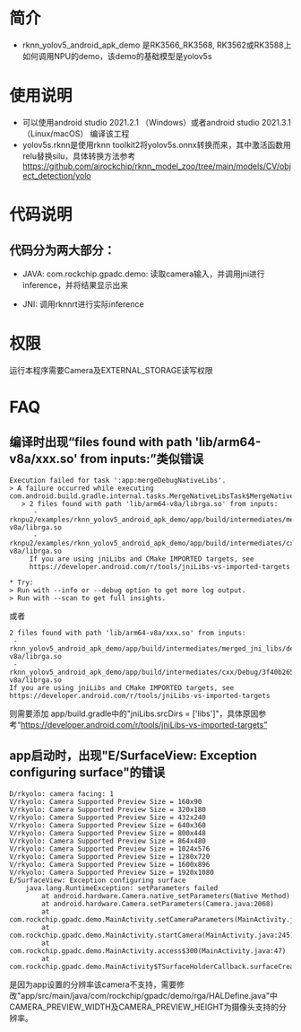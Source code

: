# 简介
 - rknn_yolov5_android_apk_demo 是RK3566_RK3568, RK3562或RK3588上如何调用NPU的demo，该demo的基础模型是yolov5s



# 使用说明

 - 可以使用android studio 2021.2.1 （Windows）或者android studio 2021.3.1（Linux/macOS） 编译该工程
 - yolov5s.rknn是使用rknn toolkit2将yolov5s.onnx转换而来，其中激活函数用relu替换silu，具体转换方法参考 https://github.com/airockchip/rknn_model_zoo/tree/main/models/CV/object_detection/yolo



# 代码说明

## 代码分为两大部分：
 - JAVA: com.rockchip.gpadc.demo: 读取camera输入，并调用jni进行inference，并将结果显示出来

 - JNI: 调用rknnrt进行实际inference



# 权限
   运行本程序需要Camera及EXTERNAL_STORAGE读写权限


# FAQ

## 编译时出现“files found with path 'lib/arm64-v8a/xxx.so' from inputs:”类似错误
```
Execution failed for task ':app:mergeDebugNativeLibs'.
> A failure occurred while executing com.android.build.gradle.internal.tasks.MergeNativeLibsTask$MergeNativeLibsTaskWorkAction
   > 2 files found with path 'lib/arm64-v8a/librga.so' from inputs:
      - rknpu2/examples/rknn_yolov5_android_apk_demo/app/build/intermediates/merged_jni_libs/debug/out/arm64-v8a/librga.so
      - rknpu2/examples/rknn_yolov5_android_apk_demo/app/build/intermediates/cxx/Debug/3f40b265/obj/arm64-v8a/librga.so
     If you are using jniLibs and CMake IMPORTED targets, see
     https://developer.android.com/r/tools/jniLibs-vs-imported-targets

* Try:
> Run with --info or --debug option to get more log output.
> Run with --scan to get full insights.
```
或者
```
2 files found with path 'lib/arm64-v8a/xxx.so' from inputs:
 - rknn_yolov5_android_apk_demo/app/build/intermediates/merged_jni_libs/debug/out/arm64-v8a/librga.so
 - rknn_yolov5_android_apk_demo/app/build/intermediates/cxx/Debug/3f40b265/obj/arm64-v8a/librga.so
If you are using jniLibs and CMake IMPORTED targets, see
https://developer.android.com/r/tools/jniLibs-vs-imported-targets
```
则需要添加 app/build.gradle中的"jniLibs.srcDirs = ['libs']"，具体原因参考“https://developer.android.com/r/tools/jniLibs-vs-imported-targets”



## app启动时，出现"E/SurfaceView: Exception configuring surface"的错误

```
D/rkyolo: camera facing: 1
V/rkyolo: Camera Supported Preview Size = 160x90
V/rkyolo: Camera Supported Preview Size = 320x180
V/rkyolo: Camera Supported Preview Size = 432x240
V/rkyolo: Camera Supported Preview Size = 640x360
V/rkyolo: Camera Supported Preview Size = 800x448
V/rkyolo: Camera Supported Preview Size = 864x480
V/rkyolo: Camera Supported Preview Size = 1024x576
V/rkyolo: Camera Supported Preview Size = 1280x720
V/rkyolo: Camera Supported Preview Size = 1600x896
V/rkyolo: Camera Supported Preview Size = 1920x1080
E/SurfaceView: Exception configuring surface
    java.lang.RuntimeException: setParameters failed
        at android.hardware.Camera.native_setParameters(Native Method)
        at android.hardware.Camera.setParameters(Camera.java:2068)
        at com.rockchip.gpadc.demo.MainActivity.setCameraParameters(MainActivity.java:295)
        at com.rockchip.gpadc.demo.MainActivity.startCamera(MainActivity.java:245)
        at com.rockchip.gpadc.demo.MainActivity.access$300(MainActivity.java:47)
        at com.rockchip.gpadc.demo.MainActivity$TSurfaceHolderCallback.surfaceCreated(MainActivity.java:199)
```

是因为app设置的分辨率该camera不支持，需要修改"app/src/main/java/com/rockchip/gpadc/demo/rga/HALDefine.java"中CAMERA_PREVIEW_WIDTH及CAMERA_PREVIEW_HEIGHT为摄像头支持的分辨率。